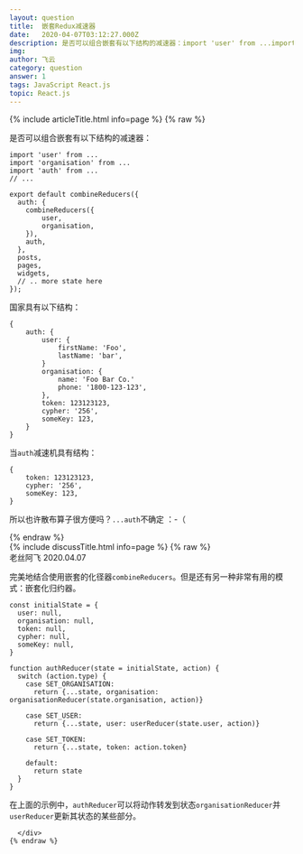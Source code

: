 ```yaml
---
layout: question
title:  嵌套Redux减速器
date:   2020-04-07T03:12:27.000Z
description: 是否可以组合嵌套有以下结构的减速器：import 'user' from ...import 'organisation' from ...imp...
img: 
author: 飞云
category: question
answer: 1
tags: JavaScript React.js
topic: React.js
---
```

<div class="article-root">
  <div class="article">
    {% include articleTitle.html info=page %}
    {% raw %}
    <div class="article-content"><p><font style="vertical-align: inherit;"><font style="vertical-align: inherit;">是否可以组合嵌套有以下结构的减速器：</font></font></p>

<pre><code>import 'user' from ...<font></font>
import 'organisation' from ...<font></font>
import 'auth' from ...<font></font>
// ...<font></font>
<font></font>
export default combineReducers({<font></font>
  auth: {<font></font>
    combineReducers({<font></font>
        user,<font></font>
        organisation,  <font></font>
    }),<font></font>
    auth,<font></font>
  },<font></font>
  posts,<font></font>
  pages,<font></font>
  widgets,<font></font>
  // .. more state here<font></font>
});<font></font>
</code></pre>

<p><font style="vertical-align: inherit;"><font style="vertical-align: inherit;">国家具有以下结构：</font></font></p>

<pre><code>{<font></font>
    auth: {<font></font>
        user: {<font></font>
            firstName: 'Foo',<font></font>
            lastName: 'bar',<font></font>
        }<font></font>
        organisation: {<font></font>
            name: 'Foo Bar Co.'<font></font>
            phone: '1800-123-123',<font></font>
        },<font></font>
        token: 123123123,<font></font>
        cypher: '256',<font></font>
        someKey: 123,<font></font>
    }<font></font>
}<font></font>
</code></pre>

<p><font style="vertical-align: inherit;"><font style="vertical-align: inherit;">当</font></font><code>auth</code><font style="vertical-align: inherit;"><font style="vertical-align: inherit;">减速机具有结构：</font></font></p>

<pre><code>{<font></font>
    token: 123123123,<font></font>
    cypher: '256',<font></font>
    someKey: 123,   <font></font>
}<font></font>
</code></pre>

<p><font style="vertical-align: inherit;"><font style="vertical-align: inherit;">所以也许散布算子很方便吗？</font></font><code>...auth</code><font style="vertical-align: inherit;"><font style="vertical-align: inherit;">不确定 ：-（</font></font></p></div>
    {% endraw %}
  </div>

  <div class="discuss-wrapper">
    {% include discussTitle.html info=page %}
    {% raw %}
    <div class="discuss-item">
        <div class="discuss-parent">
          <div class="discuss-meta">
            <span class="discuss-user">老丝阿飞</span>
            <span class="discuss-time">2020.04.07</span>
          </div>
          <div class="discuss-comment"><p><font style="vertical-align: inherit;"><font style="vertical-align: inherit;">完美地结合使用嵌套的化径器</font></font><code>combineReducers</code><font style="vertical-align: inherit;"><font style="vertical-align: inherit;">。</font><font style="vertical-align: inherit;">但是还有另一种非常有用的模式：嵌套化归约器。</font></font></p>

<pre class="lang-js prettyprint-override"><code>const initialState = {<font></font>
  user: null,<font></font>
  organisation: null,<font></font>
  token: null,<font></font>
  cypher: null,<font></font>
  someKey: null,<font></font>
}<font></font>
<font></font>
function authReducer(state = initialState, action) {<font></font>
  switch (action.type) {<font></font>
    case SET_ORGANISATION:<font></font>
      return {...state, organisation: organisationReducer(state.organisation, action)}<font></font>
<font></font>
    case SET_USER:<font></font>
      return {...state, user: userReducer(state.user, action)}<font></font>
<font></font>
    case SET_TOKEN:<font></font>
      return {...state, token: action.token}<font></font>
<font></font>
    default:<font></font>
      return state<font></font>
  }<font></font>
}<font></font>
</code></pre>

<p><font style="vertical-align: inherit;"><font style="vertical-align: inherit;">在上面的示例中，</font></font><code>authReducer</code><font style="vertical-align: inherit;"><font style="vertical-align: inherit;">可以将动作转发到状态</font></font><code>organisationReducer</code><font style="vertical-align: inherit;"><font style="vertical-align: inherit;">并</font></font><code>userReducer</code><font style="vertical-align: inherit;"><font style="vertical-align: inherit;">更新其状态的某些部分。</font></font></p></div>
        </div>
        
      </div>
    {% endraw %}
  </div>
<div>
